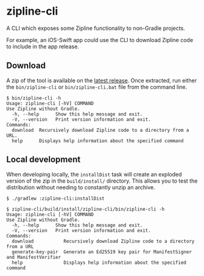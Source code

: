 # zipline-cli

A CLI which exposes some Zipline functionality to non-Gradle projects.

For example, an iOS-Swift app could use the CLI to download Zipline code to include in the app release.

## Download

A zip of the tool is available on the [latest release](https://github.com/cashapp/zipline/releases/latest).
Once extracted, run either the `bin/zipline-cli` or `bin/zipline-cli.bat` file from the command line.

```
$ bin/zipline-cli -h
Usage: zipline-cli [-hV] COMMAND
Use Zipline without Gradle.
  -h, --help      Show this help message and exit.
  -V, --version   Print version information and exit.
Commands:
  download  Recursively download Zipline code to a directory from a URL.
  help      Displays help information about the specified command
```

## Local development

When developing locally, the `installDist` task will create an exploded version of the zip in the `build/install/` directory.
This allows you to test the distribution without needing to constantly unzip an archive.

```
$ ./gradlew :zipline-cli:installDist

$ zipline-cli/build/install/zipline-cli/bin/zipline-cli -h
Usage: zipline-cli [-hV] COMMAND
Use Zipline without Gradle.
  -h, --help      Show this help message and exit.
  -V, --version   Print version information and exit.
Commands:
  download           Recursively download Zipline code to a directory from a URL
  generate-key-pair  Generate an Ed25519 key pair for ManifestSigner and ManifestVerifier
  help               Displays help information about the specified command
```
